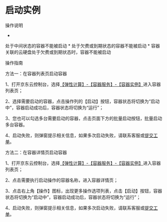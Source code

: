 # **启动实例**

操作说明

* 
处于中间状态的容器不能被启动
* 
处于欠费或到期状态的容器不能被启动
* 
容器关联的云硬盘处于欠费或到期状态时，容器不能被启动

操作指南

方法一：在容器列表页启动容器

1、打开京东云控制台，选择[【弹性计算】-【容器服务】-【容器实例】](https://console.jdcloud.com/host/container/list)进入容器列表页；

2、选择需要启动的容器，点击操作列的【启动】按钮，容器状态将切换为“启动中”，容器启动成功后，容器状态将切换为“运行”；

3、您也可以勾选多台需要启动的容器，点击页面下方的批量启动按钮，批量启动多台容器。

4、启动失败，则弹窗提示相关信息，如果多次启动失败，请联系客服或[提交工单](https://uc.jdcloud.com/myorder/form?cateId=1&questionId=251)。

方法二：在容器详情页启动容器

1、打开京东云控制台，选择[【弹性计算】-【容器服务】-【容器实例】](https://console.jdcloud.com/host/container/list)进入容器列表页；

2、点击需要执行启动操作的容器名称，进入容器详情页；

3、点击右上角【操作】图标，出现更多操作选项列表，点击【启动】按钮，容器状态将切换为“启动中”，容器启动成功后，容器状态将切换为“运行”；

4、启动失败，则弹窗提示相关信息，如果多次启动失败，请联系客服或[提交工单](https://uc.jdcloud.com/myorder/form?cateId=1&questionId=251)。
